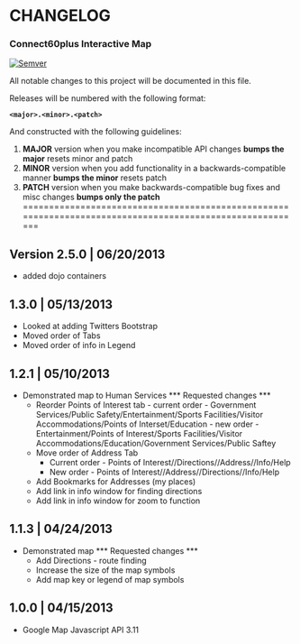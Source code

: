 # CHANGELOG #
### Connect60plus Interactive Map ###

[![Semver](http://img.shields.io/SemVer/2.0.0.png)](http://semver.org/spec/v2.0.0.html)

All notable changes to this project will be documented in this file.

Releases will be numbered with the following format:

**`<major>.<minor>.<patch>`**

And constructed with the following guidelines:

1. **MAJOR** version when you make incompatible API changes **bumps the major** resets minor and patch
2. **MINOR** version when you add functionality in a backwards-compatible manner **bumps the minor** resets patch
3. **PATCH** version when you make backwards-compatible bug fixes and misc changes **bumps only the patch**
=========================================================================================================

## Version 2.5.0 | 06/20/2013

* added dojo containers

## 1.3.0 | 05/13/2013

* Looked at adding Twitters Bootstrap
* Moved order of Tabs
* Moved order of info in Legend

## 1.2.1 | 05/10/2013

* Demonstrated map to Human Services
*** Requested changes ***
    * Reorder Points of Interest tab
           - current order - Government Services/Public Safety/Entertainment/Sports Facilities/Visitor Accommodations/Points of Interset/Education
           - new order - Entertainment/Points of Interest/Sports Facilities/Visitor Accommodations/Education/Government Services/Public Saftey
     * Move order of Address Tab
          - Current order - Points of Interest//Directions//Address//Info/Help
          - New order - Points of Interest//Address//Directions//Info/Help
     * Add Bookmarks for Addresses (my places)
     * Add link in info window for finding directions
     * Add link in info window for zoom to function

## 1.1.3 | 04/24/2013

* Demonstrated map
*** Requested changes ***
     * Add Directions - route finding
     * Increase the size of the map symbols
     * Add map key or legend of map symbols

## 1.0.0 | 04/15/2013

* Google Map Javascript API 3.11

